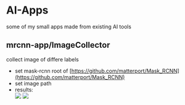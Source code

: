 # AI-Apps
some of my small apps made from existing AI tools

## mrcnn-app/ImageCollector
collect image of differe labels  
- set mask-rcnn root of [https://github.com/matterport/Mask_RCNN](https://github.com/matterport/Mask_RCNN)  
- set image path  
- results:  
![](https://i.imgur.com/nJ44e91.png)
![](https://i.imgur.com/UpW4FSK.png)


